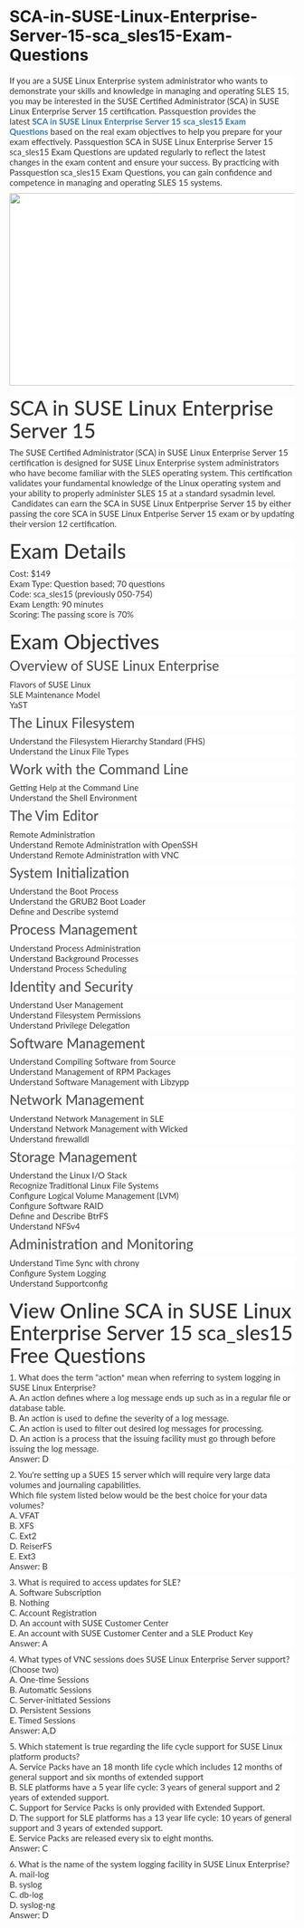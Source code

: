 # SCA-in-SUSE-Linux-Enterprise-Server-15-sca_sles15-Exam-Questions
<p>
	<span style="font-size:12px;font-weight:normal;">
	<p style="box-sizing:border-box;margin-top:0px;margin-bottom:10px;color:#333333;font-family:Lato;font-size:15px;white-space:normal;background-color:#FFFFFF;">
		If you are a SUSE Linux Enterprise system administrator who wants to demonstrate your skills and knowledge in managing and operating SLES 15, you may be interested in the SUSE Certified Administrator (SCA) in SUSE Linux Enterprise Server 15 certification. Passquestion provides the latest&nbsp;<span style="box-sizing:border-box;font-weight:700;"><a href="https://www.passquestion.com/sca_sles15.html" style="box-sizing:border-box;background-color:transparent;color:#337AB7;text-decoration-line:none;">SCA in SUSE Linux Enterprise Server 15 sca_sles15 Exam Questions</a></span>&nbsp;based on the real exam objectives to help you prepare for your exam effectively. Passquestion SCA in SUSE Linux Enterprise Server 15 sca_sles15 Exam Questions are updated regularly to reflect the latest changes in the exam content and ensure your success. By practicing with Passquestion sca_sles15 Exam Questions, you can gain confidence and competence in managing and operating SLES 15 systems.
	</p>
	<p style="box-sizing:border-box;margin-top:0px;margin-bottom:10px;color:#333333;font-family:Lato;font-size:15px;white-space:normal;background-color:#FFFFFF;">
		<img alt="" src="https://www.passquestion.com/uploads/pqcom/images/20230419/b708d8392c093b2f23d25ac4f18151a2.png" style="box-sizing:border-box;vertical-align:middle;max-width:100%;height:340px;width:600px;" />
	</p>
	<h1 style="box-sizing:border-box;margin:20px 0px 10px;font-size:36px;font-family:Lato;font-weight:500;line-height:1.1;color:#333333;white-space:normal;background-color:#FFFFFF;">
		SCA in SUSE Linux Enterprise Server 15
	</h1>
	<p style="box-sizing:border-box;margin-top:0px;margin-bottom:10px;color:#333333;font-family:Lato;font-size:15px;white-space:normal;background-color:#FFFFFF;">
		The SUSE Certified Administrator (SCA) in SUSE Linux Enterprise Server 15 certification is designed for SUSE Linux Enterprise system administrators who have become familiar with the SLES operating system. This certification validates your fundamental knowledge of the Linux operating system and your ability to properly administer SLES 15 at a standard sysadmin level. &nbsp;Candidates can earn the SCA in SUSE Linux Entperprise Server 15 by either passing the core SCA in SUSE Linux Entperise Server 15 exam or by updating their version 12 certification.&nbsp;
	</p>
	<h1 style="box-sizing:border-box;margin:20px 0px 10px;font-size:36px;font-family:Lato;font-weight:500;line-height:1.1;color:#333333;white-space:normal;background-color:#FFFFFF;">
		Exam Details
	</h1>
	<p style="box-sizing:border-box;margin-top:0px;margin-bottom:10px;color:#333333;font-family:Lato;font-size:15px;white-space:normal;background-color:#FFFFFF;">
		Cost: $149<br style="box-sizing:border-box;" />
Exam Type: Question based; 70 questions<br style="box-sizing:border-box;" />
Code: sca_sles15 (previously 050-754)<br style="box-sizing:border-box;" />
Exam Length: 90 minutes<br style="box-sizing:border-box;" />
Scoring: The passing score is 70%
	</p>
	<h1 style="box-sizing:border-box;margin:20px 0px 10px;font-size:36px;font-family:Lato;font-weight:500;line-height:1.1;color:#333333;white-space:normal;background-color:#FFFFFF;">
		Exam Objectives
	</h1>
	<h3 style="box-sizing:border-box;font-family:Lato;font-weight:500;line-height:1.1;color:#505050;margin-top:0px;margin-bottom:10px;font-size:24px;white-space:normal;background-color:#FFFFFF;">
		Overview of SUSE Linux Enterprise
	</h3>
	<p style="box-sizing:border-box;margin-top:0px;margin-bottom:10px;color:#333333;font-family:Lato;font-size:15px;white-space:normal;background-color:#FFFFFF;">
		Flavors of SUSE Linux<br style="box-sizing:border-box;" />
SLE Maintenance Model<br style="box-sizing:border-box;" />
YaST
	</p>
	<h3 style="box-sizing:border-box;font-family:Lato;font-weight:500;line-height:1.1;color:#505050;margin-top:0px;margin-bottom:10px;font-size:24px;white-space:normal;background-color:#FFFFFF;">
		The Linux Filesystem
	</h3>
	<p style="box-sizing:border-box;margin-top:0px;margin-bottom:10px;color:#333333;font-family:Lato;font-size:15px;white-space:normal;background-color:#FFFFFF;">
		Understand the Filesystem Hierarchy Standard (FHS)<br style="box-sizing:border-box;" />
Understand the Linux File Types
	</p>
	<h3 style="box-sizing:border-box;font-family:Lato;font-weight:500;line-height:1.1;color:#505050;margin-top:0px;margin-bottom:10px;font-size:24px;white-space:normal;background-color:#FFFFFF;">
		Work with the Command Line
	</h3>
	<p style="box-sizing:border-box;margin-top:0px;margin-bottom:10px;color:#333333;font-family:Lato;font-size:15px;white-space:normal;background-color:#FFFFFF;">
		Getting Help at the Command Line<br style="box-sizing:border-box;" />
Understand the Shell Environment
	</p>
	<h3 style="box-sizing:border-box;font-family:Lato;font-weight:500;line-height:1.1;color:#505050;margin-top:0px;margin-bottom:10px;font-size:24px;white-space:normal;background-color:#FFFFFF;">
		The Vim Editor
	</h3>
	<p style="box-sizing:border-box;margin-top:0px;margin-bottom:10px;color:#333333;font-family:Lato;font-size:15px;white-space:normal;background-color:#FFFFFF;">
		Remote Administration<br style="box-sizing:border-box;" />
Understand Remote Administration with OpenSSH<br style="box-sizing:border-box;" />
Understand Remote Administration with VNC
	</p>
	<h3 style="box-sizing:border-box;font-family:Lato;font-weight:500;line-height:1.1;color:#505050;margin-top:0px;margin-bottom:10px;font-size:24px;white-space:normal;background-color:#FFFFFF;">
		System Initialization
	</h3>
	<p style="box-sizing:border-box;margin-top:0px;margin-bottom:10px;color:#333333;font-family:Lato;font-size:15px;white-space:normal;background-color:#FFFFFF;">
		Understand the Boot Process<br style="box-sizing:border-box;" />
Understand the GRUB2 Boot Loader<br style="box-sizing:border-box;" />
Define and Describe systemd
	</p>
	<h3 style="box-sizing:border-box;font-family:Lato;font-weight:500;line-height:1.1;color:#505050;margin-top:0px;margin-bottom:10px;font-size:24px;white-space:normal;background-color:#FFFFFF;">
		Process Management
	</h3>
	<p style="box-sizing:border-box;margin-top:0px;margin-bottom:10px;color:#333333;font-family:Lato;font-size:15px;white-space:normal;background-color:#FFFFFF;">
		Understand Process Administration<br style="box-sizing:border-box;" />
Understand Background Processes<br style="box-sizing:border-box;" />
Understand Process Scheduling
	</p>
	<h3 style="box-sizing:border-box;font-family:Lato;font-weight:500;line-height:1.1;color:#505050;margin-top:0px;margin-bottom:10px;font-size:24px;white-space:normal;background-color:#FFFFFF;">
		Identity and Security
	</h3>
	<p style="box-sizing:border-box;margin-top:0px;margin-bottom:10px;color:#333333;font-family:Lato;font-size:15px;white-space:normal;background-color:#FFFFFF;">
		Understand User Management<br style="box-sizing:border-box;" />
Understand Filesystem Permissions<br style="box-sizing:border-box;" />
Understand Privilege Delegation
	</p>
	<h3 style="box-sizing:border-box;font-family:Lato;font-weight:500;line-height:1.1;color:#505050;margin-top:0px;margin-bottom:10px;font-size:24px;white-space:normal;background-color:#FFFFFF;">
		Software Management
	</h3>
	<p style="box-sizing:border-box;margin-top:0px;margin-bottom:10px;color:#333333;font-family:Lato;font-size:15px;white-space:normal;background-color:#FFFFFF;">
		Understand Compiling Software from Source<br style="box-sizing:border-box;" />
Understand Management of RPM Packages<br style="box-sizing:border-box;" />
Understand Software Management with Libzypp
	</p>
	<h3 style="box-sizing:border-box;font-family:Lato;font-weight:500;line-height:1.1;color:#505050;margin-top:0px;margin-bottom:10px;font-size:24px;white-space:normal;background-color:#FFFFFF;">
		Network Management
	</h3>
	<p style="box-sizing:border-box;margin-top:0px;margin-bottom:10px;color:#333333;font-family:Lato;font-size:15px;white-space:normal;background-color:#FFFFFF;">
		Understand Network Management in SLE<br style="box-sizing:border-box;" />
Understand Network Management with Wicked<br style="box-sizing:border-box;" />
Understand firewalldl
	</p>
	<h3 style="box-sizing:border-box;font-family:Lato;font-weight:500;line-height:1.1;color:#505050;margin-top:0px;margin-bottom:10px;font-size:24px;white-space:normal;background-color:#FFFFFF;">
		Storage Management
	</h3>
	<p style="box-sizing:border-box;margin-top:0px;margin-bottom:10px;color:#333333;font-family:Lato;font-size:15px;white-space:normal;background-color:#FFFFFF;">
		Understand the Linux I/O Stack<br style="box-sizing:border-box;" />
Recognize Traditional Linux File Systems<br style="box-sizing:border-box;" />
Configure Logical Volume Management (LVM)<br style="box-sizing:border-box;" />
Configure Software RAID<br style="box-sizing:border-box;" />
Define and Describe BtrFS<br style="box-sizing:border-box;" />
Understand NFSv4
	</p>
	<h3 style="box-sizing:border-box;font-family:Lato;font-weight:500;line-height:1.1;color:#505050;margin-top:0px;margin-bottom:10px;font-size:24px;white-space:normal;background-color:#FFFFFF;">
		Administration and Monitoring
	</h3>
	<p style="box-sizing:border-box;margin-top:0px;margin-bottom:10px;color:#333333;font-family:Lato;font-size:15px;white-space:normal;background-color:#FFFFFF;">
		Understand Time Sync with chrony<br style="box-sizing:border-box;" />
Configure System Logging<br style="box-sizing:border-box;" />
Understand Supportconfig
	</p>
	<h1 style="box-sizing:border-box;margin:20px 0px 10px;font-size:36px;font-family:Lato;font-weight:500;line-height:1.1;color:#333333;white-space:normal;background-color:#FFFFFF;">
		View Online SCA in SUSE Linux Enterprise Server 15 sca_sles15 Free Questions
	</h1>
	<p style="box-sizing:border-box;margin-top:0px;margin-bottom:10px;color:#333333;font-family:Lato;font-size:15px;white-space:normal;background-color:#FFFFFF;">
		1. What does the term "action* mean when referring to system logging in SUSE Linux Enterprise?<br style="box-sizing:border-box;" />
A. An action defines where a log message ends up such as in a regular file or database table.<br style="box-sizing:border-box;" />
B. An action is used to define the severity of a log message.<br style="box-sizing:border-box;" />
C. An action is used to filter out desired log messages for processing.<br style="box-sizing:border-box;" />
D. An action is a process that the issuing facility must go through before issuing the log message.<br style="box-sizing:border-box;" />
Answer: D
	</p>
	<p style="box-sizing:border-box;margin-top:0px;margin-bottom:10px;color:#333333;font-family:Lato;font-size:15px;white-space:normal;background-color:#FFFFFF;">
		2. You're setting up a SUES 15 server which will require very large data volumes and journaling capabilities.<br style="box-sizing:border-box;" />
Which file system listed below would be the best choice for your data volumes?<br style="box-sizing:border-box;" />
A. VFAT<br style="box-sizing:border-box;" />
B. XFS<br style="box-sizing:border-box;" />
C. Ext2<br style="box-sizing:border-box;" />
D. ReiserFS<br style="box-sizing:border-box;" />
E. Ext3<br style="box-sizing:border-box;" />
Answer: B
	</p>
	<p style="box-sizing:border-box;margin-top:0px;margin-bottom:10px;color:#333333;font-family:Lato;font-size:15px;white-space:normal;background-color:#FFFFFF;">
		3. What is required to access updates for SLE?<br style="box-sizing:border-box;" />
A. Software Subscription<br style="box-sizing:border-box;" />
B. Nothing<br style="box-sizing:border-box;" />
C. Account Registration<br style="box-sizing:border-box;" />
D. An account with SUSE Customer Center<br style="box-sizing:border-box;" />
E. An account with SUSE Customer Center and a SLE Product Key<br style="box-sizing:border-box;" />
Answer: A
	</p>
	<p style="box-sizing:border-box;margin-top:0px;margin-bottom:10px;color:#333333;font-family:Lato;font-size:15px;white-space:normal;background-color:#FFFFFF;">
		4. What types of VNC sessions does SUSE Linux Enterprise Server support? (Choose two)<br style="box-sizing:border-box;" />
A. One-time Sessions<br style="box-sizing:border-box;" />
B. Automatic Sessions<br style="box-sizing:border-box;" />
C. Server-initiated Sessions<br style="box-sizing:border-box;" />
D. Persistent Sessions<br style="box-sizing:border-box;" />
E. Timed Sessions<br style="box-sizing:border-box;" />
Answer: A,D
	</p>
	<p style="box-sizing:border-box;margin-top:0px;margin-bottom:10px;color:#333333;font-family:Lato;font-size:15px;white-space:normal;background-color:#FFFFFF;">
		5. Which statement is true regarding the life cycle support for SUSE Linux platform products?<br style="box-sizing:border-box;" />
A. Service Packs have an 18 month life cycle which includes 12 months of general support and six months of extended support<br style="box-sizing:border-box;" />
B. SLE platforms have a 5 year life cycle: 3 years of general support and 2 years of extended support.<br style="box-sizing:border-box;" />
C. Support for Service Packs is only provided with Extended Support.<br style="box-sizing:border-box;" />
D. The support for SLE platforms has a 13 year life cycle: 10 years of general support and 3 years of extended support.<br style="box-sizing:border-box;" />
E. Service Packs are released every six to eight months.<br style="box-sizing:border-box;" />
Answer: C
	</p>
	<p style="box-sizing:border-box;margin-top:0px;margin-bottom:10px;color:#333333;font-family:Lato;font-size:15px;white-space:normal;background-color:#FFFFFF;">
		6. What is the name of the system logging facility in SUSE Linux Enterprise?<br style="box-sizing:border-box;" />
A. mail-log<br style="box-sizing:border-box;" />
B. syslog<br style="box-sizing:border-box;" />
C. db-log<br style="box-sizing:border-box;" />
D. syslog-ng<br style="box-sizing:border-box;" />
Answer: D
	</p>
</span>
</p>
